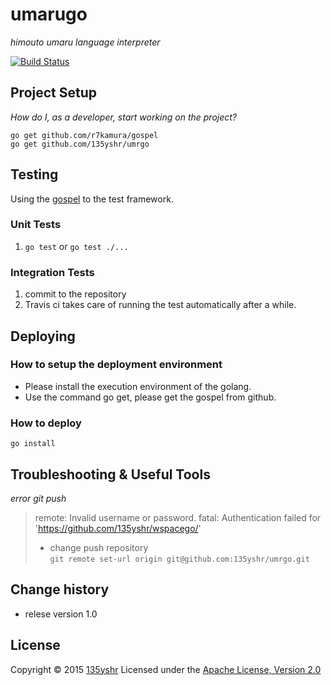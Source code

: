 umarugo
========


_himouto umaru language interpreter_

[![Build Status](https://travis-ci.org/135yshr/umrgo.png?branch=master)](https://travis-ci.org/135yshr/umrgo)

## Project Setup

_How do I, as a developer, start working on the project?_ 

```
go get github.com/r7kamura/gospel
go get github.com/135yshr/umrgo
```

## Testing

Using the [gospel](https://github.com/r7kamura/gospel) to the test framework.

### Unit Tests

1. `go test` or `go test ./...`

### Integration Tests

1. commit to the repository
2. Travis ci takes care of running the test automatically after a while.

## Deploying

### How to setup the deployment environment

- Please install the execution environment of the golang.
- Use the command go get, please get the gospel from github.

### How to deploy

```
go install
```


## Troubleshooting & Useful Tools

_error git push_

> remote: Invalid username or password.
> fatal: Authentication failed for 'https://github.com/135yshr/wspacego/'
> 
> - change push repository  
> `git remote set-url origin git@github.com:135yshr/umrgo.git`

## Change history

- relese version 1.0

## License
Copyright &copy; 2015 [135yshr](https://github.com/135yshr)
Licensed under the [Apache License, Version 2.0][Apache]

[Apache]: http://www.apache.org/licenses/LICENSE-2.0
[MIT]: http://www.opensource.org/licenses/mit-license.php
[GPL]: http://www.gnu.org/licenses/gpl.html
